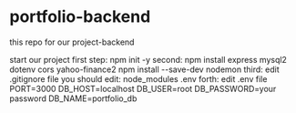 # portfolio-backend
this repo for our project-backend

start our project
first step:
npm init -y
second:
npm install express mysql2 dotenv cors yahoo-finance2
npm install --save-dev nodemon
third:
edit .gitignore file
you should edit:
node_modules
.env
forth:
edit .env file
PORT=3000
DB_HOST=localhost
DB_USER=root
DB_PASSWORD=your password
DB_NAME=portfolio_db

